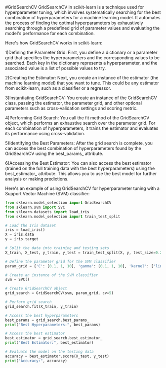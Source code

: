 #GridSearchCV
GridSearchCV in scikit-learn is a technique used for hyperparameter tuning, which involves systematically searching for the best combination of hyperparameters for a machine learning model. It automates the process of finding the optimal hyperparameters by exhaustively searching through a predefined grid of parameter values and evaluating the model's performance for each combination.

Here's how GridSearchCV works in scikit-learn:

1)Defining the Parameter Grid: First, you define a dictionary or a parameter grid that specifies the hyperparameters and the corresponding values to be searched. Each key in the dictionary represents a hyperparameter, and the associated value is a list of possible values to try.

2)Creating the Estimator: Next, you create an instance of the estimator (the machine learning model) that you want to tune. This could be any estimator from scikit-learn, such as a classifier or a regressor.

3)Instantiating GridSearchCV: You create an instance of the GridSearchCV class, passing the estimator, the parameter grid, and other optional parameters such as cross-validation settings and scoring metric.

4)Performing Grid Search: You call the fit method of the GridSearchCV object, which performs an exhaustive search over the parameter grid. For each combination of hyperparameters, it trains the estimator and evaluates its performance using cross-validation.

5)Identifying the Best Parameters: After the grid search is complete, you can access the best combination of hyperparameters found by the GridSearchCV using the best_params_ attribute.

6)Accessing the Best Estimator: You can also access the best estimator (trained on the full training data with the best hyperparameters) using the best_estimator_ attribute. This allows you to use the best model for further analysis or making predictions.

Here's an example of using GridSearchCV for hyperparameter tuning with a Support Vector Machine (SVM) classifier:
```py 
from sklearn.model_selection import GridSearchCV
from sklearn.svm import SVC
from sklearn.datasets import load_iris
from sklearn.model_selection import train_test_split

# Load the Iris dataset
iris = load_iris()
X = iris.data
y = iris.target

# Split the data into training and testing sets
X_train, X_test, y_train, y_test = train_test_split(X, y, test_size=0.2, random_state=42)

# Define the parameter grid for the SVM classifier
param_grid = {'C': [0.1, 1, 10], 'gamma': [0.1, 1, 10], 'kernel': ['linear', 'rbf']}

# Create an instance of the SVM classifier
svm = SVC()

# Create GridSearchCV object
grid_search = GridSearchCV(svm, param_grid, cv=5)

# Perform grid search
grid_search.fit(X_train, y_train)

# Access the best hyperparameters
best_params = grid_search.best_params_
print("Best Hyperparameters:", best_params)

# Access the best estimator
best_estimator = grid_search.best_estimator_
print("Best Estimator:", best_estimator)

# Evaluate the model on the testing data
accuracy = best_estimator.score(X_test, y_test)
print("Accuracy:", accuracy)

```

